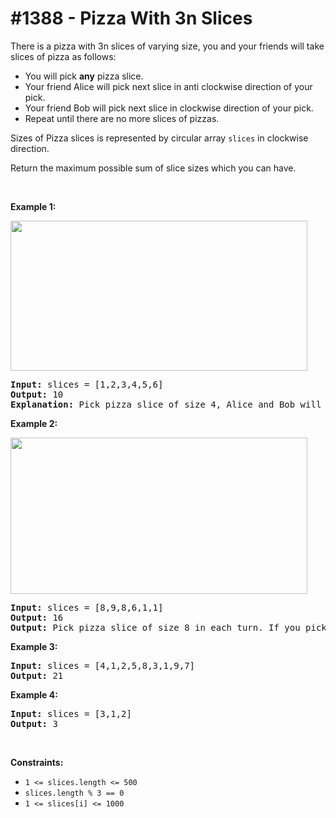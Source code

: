 # \#1388 - Pizza With 3n Slices
<p>There is a pizza with 3n slices of varying size, you and your friends will take slices of pizza as follows:</p>

<ul>
	<li>You will pick <strong>any</strong> pizza slice.</li>
	<li>Your friend Alice&nbsp;will pick&nbsp;next slice in anti clockwise direction of your pick.&nbsp;</li>
	<li>Your friend Bob&nbsp;will&nbsp;pick&nbsp;next slice in clockwise direction of your pick.</li>
	<li>Repeat&nbsp;until&nbsp;there are no more slices of pizzas.</li>
</ul>

<p>Sizes of Pizza slices is represented by circular array <code>slices</code> in clockwise direction.</p>

<p>Return the maximum possible sum of slice sizes which you can have.</p>

<p>&nbsp;</p>
<p><strong>Example 1:</strong></p>

<p><img alt="" src="https://assets.leetcode.com/uploads/2020/02/18/sample_3_1723.png" style="width: 475px; height: 240px;" /></p>

<pre>
<strong>Input:</strong> slices = [1,2,3,4,5,6]
<strong>Output:</strong> 10
<strong>Explanation:</strong> Pick pizza slice of size 4, Alice and Bob will pick slices with size 3 and 5 respectively. Then Pick slices with size 6, finally Alice and Bob will pick slice of size 2 and 1 respectively. Total = 4 + 6.
</pre>

<p><strong>Example 2:</strong></p>

<p><strong><img alt="" src="https://assets.leetcode.com/uploads/2020/02/18/sample_4_1723.png" style="width: 475px; height: 250px;" /></strong></p>

<pre>
<strong>Input:</strong> slices = [8,9,8,6,1,1]
<strong>Output:</strong> 16
<strong>Output:</strong> Pick pizza slice of size 8 in each turn. If you pick slice with size 9 your partners will pick slices of size 8.
</pre>

<p><strong>Example 3:</strong></p>

<pre>
<strong>Input:</strong> slices = [4,1,2,5,8,3,1,9,7]
<strong>Output:</strong> 21
</pre>

<p><strong>Example 4:</strong></p>

<pre>
<strong>Input:</strong> slices = [3,1,2]
<strong>Output:</strong> 3
</pre>

<p>&nbsp;</p>
<p><strong>Constraints:</strong></p>

<ul>
	<li><code>1 &lt;= slices.length &lt;= 500</code></li>
	<li><code>slices.length % 3 == 0</code></li>
	<li><code>1 &lt;= slices[i] &lt;= 1000</code></li>
</ul>
